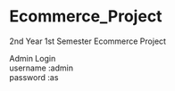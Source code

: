 # Ecommerce_Project
2nd Year 1st Semester Ecommerce Project

Admin Login<br>
username :admin<br>
password :as<br>
